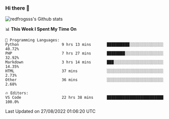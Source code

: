 ### Hi there 👋

<img src="https://github-readme-stats.vercel.app/api?username=redfrogsss&show_icons=true" alt="redfrogsss's Github stats"></img>

<!--START_SECTION:waka-->
📊 **This Week I Spent My Time On** 

```text
💬 Programming Languages: 
Python                   9 hrs 13 mins       ██████████░░░░░░░░░░░░░░░   40.72% 
PHP                      7 hrs 27 mins       ████████░░░░░░░░░░░░░░░░░   32.92% 
Markdown                 3 hrs 14 mins       ███░░░░░░░░░░░░░░░░░░░░░░   14.35% 
HTML                     37 mins             ░░░░░░░░░░░░░░░░░░░░░░░░░   2.73% 
Other                    36 mins             ░░░░░░░░░░░░░░░░░░░░░░░░░   2.68%

🔥 Editors: 
VS Code                  22 hrs 38 mins      █████████████████████████   100.0%

```


 Last Updated on 27/08/2022 01:06:20 UTC
<!--END_SECTION:waka-->